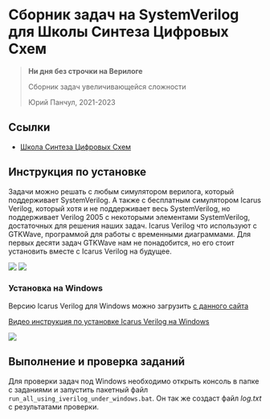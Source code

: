 # Сборник задач на SystemVerilog для Школы Синтеза Цифровых Схем

> **Ни дня без строчки на Верилоге**
>
> Сборник задач увеличивающейся сложности
>
> Юрий Панчул, 2021-2023


## Ссылки

* [Школа Синтеза Цифровых Схем](https://engineer.yadro.com/chip-design-school/)


## Инструкция по установке

Задачи можно решать с любым симулятором верилога, который поддерживает SystemVerilog. А также c бесплатным симулятором Icarus Verilog, который хотя и не поддерживает весь SystemVerilog, но поддерживает Verilog 2005 с некоторыми элементами SystemVerilog, достаточных для решения наших задач. Icarus Verilog что используют с GTKWave, программой для работы с временными диаграммами. Для первых десяти задач GTKWave нам не понадобится, но его стоит установить вместе с Icarus Verilog на будущее.

<p><img src="https://habrastorage.org/r/w1560/getpro/habr/upload_files/5c1/69d/934/5c169d9349c4352399b6cd962cdaa645.png">
<img src="https://habrastorage.org/r/w1560/getpro/habr/upload_files/219/8b5/8d9/2198b58d9b1daa7345c07d2770ca2763.png">
</p>


### Установка на Windows

Версию Icarus Verilog для Windows можно загрузить [с данного сайта](https://bleyer.org/icarus/)

[Видео инструкция по установке Icarus Verilog на Windows](https://youtu.be/5Kync4z5VOw)


[![](https://img.youtube.com/vi/5Kync4z5VOw/hqdefault.jpg)](https://www.youtube.com/watch?v=5Kync4z5VOw)


## Выполнение и проверка заданий

Для проверки задач под Windows необходимо открыть консоль в папке с заданиями и запустить пакетный файл `run_all_using_iverilog_under_windows.bat`. Он так же создаст файл _log.txt_ с результатами проверки.


